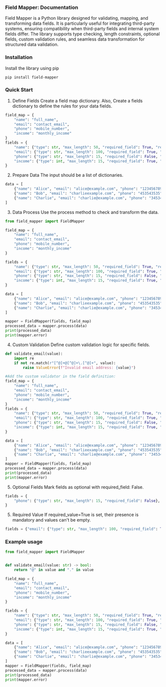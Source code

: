 ### Field Mapper: Documentation
Field Mapper is a Python library designed for validating, mapping, and transforming data fields. It is particularly useful for integrating third-party systems, ensuring compatibility when third-party fields and internal system fields differ. The library supports type checking, length constraints, optional fields, custom validation rules, and seamless data transformation for structured data validation.
### Installation
Install the library using pip
```bash
pip install field-mapper
```

### Quick Start
1. Define Fields
Create a field map dictionary.
Also, Create a fields dictionary to define the rules for your data fields.
```python
field_map = {
    "name": "full_name",
    "email": "contact_email",
    "phone": "mobile_number",
    "income": "monthly_income"
}
fields = {
    "name": {"type": str, "max_length": 50, "required_field": True, "required_value":True},
    "email": {"type": str, "max_length": 100, "required_field": True, "required_value":True},
    "phone": {"type": str, "max_length": 15, "required_field": False, "required_value":False},
    "income": {"type": int, "max_length": 15, "required_field": True, "required_value":False}
}
```

2. Prepare Data
The input should be a list of dictionaries.
```python
data = [
    {"name": "Alice", "email": "alice@example.com", "phone": "1234567890"},
    {"name": "Bob", "email": "charlieexample.com", "phone": "453543535", "income":0},
    {"name": "Charlie", "email": "charlie@example.com", "phone": "34534523", "income":0}
]
```

3. Data Process
Use the process method to check and transform the data.

```python
from field_mapper import FieldMapper

field_map = {
    "name": "full_name",
    "email": "contact_email",
    "phone": "mobile_number",
    "income": "monthly_income"
}

fields = {
    "name": {"type": str, "max_length": 50, "required_field": True, "required_value":True},
    "email": {"type": str, "max_length": 100, "required_field": True, "required_value":True},
    "phone": {"type": str, "max_length": 15, "required_field": False, "required_value":False},
    "income": {"type": int, "max_length": 15, "required_field": True, "required_value":False}
}

data = [
    {"name": "Alice", "email": "alice@example.com", "phone": "1234567890"},
    {"name": "Bob", "email": "charlieexample.com", "phone": "453543535", "income":0},
    {"name": "Charlie", "email": "charlie@example.com", "phone": "34534523", "income":0}
]

mapper = FieldMapper(fields, field_map)
processed_data = mapper.process(data)
print(processed_data)
print(mapper.error)

```

4. Custom Validation
Define custom validation logic for specific fields.

```python
def validate_email(value):  
    import re  
    if not re.match(r"[^@]+@[^@]+\.[^@]+", value):  
        raise ValueError(f"Invalid email address: {value}")  

#Add the custom validator in the field definition:
field_map = {
    "name": "full_name",
    "email": "contact_email",
    "phone": "mobile_number",
    "income": "monthly_income"
}
fields = {
    "name": {"type": str, "max_length": 50, "required_field": True, "required_value":True},
    "email": {"type": str, "max_length": 100, "required_field": True, "required_value":True, "custom": validate_email},
    "phone": {"type": str, "max_length": 15, "required_field": False, "required_value":False},
    "income": {"type": int, "max_length": 15, "required_field": True, "required_value":False}
}

data = [
    {"name": "Alice", "email": "alice@example.com", "phone": "1234567890"},
    {"name": "Bob", "email": "charlieexample.com", "phone": "453543535", "income":0},
    {"name": "Charlie", "email": "charlie@example.com", "phone": "34534523", "income":0}
]
mapper = FieldMapper(fields, field_map)
processed_data = mapper.process(data)
print(processed_data)
print(mapper.error)

```

5. Optional Fields
Mark fields as optional with required_field: False. 
```python
fields = {
    "phone": {"type": str, "max_length": 15, "required_field": False},
}

```

5. Required Value
If required_value=True is set, their presence is mandatory and values can't be empty. 
```python
fields = {"email": {"type": str, "max_length": 100, "required_field": True, "required_value":True}

```

### Example usage

```python
from field_mapper import FieldMapper


def validate_email(value: str) -> bool:
    return "@" in value and "." in value

field_map = {
    "name": "full_name",
    "email": "contact_email",
    "phone": "mobile_number",
    "income": "monthly_income"
}

fields = {
    "name": {"type": str, "max_length": 50, "required_field": True, "required_value":True},
    "email": {"type": str, "max_length": 100, "required_field": True, "required_value":True, "custom": validate_email},
    "phone": {"type": str, "max_length": 15, "required_field": False, "required_value":False},
    "income": {"type": int, "max_length": 15, "required_field": True, "required_value":False}
}

data = [
    {"name": "Alice", "email": "alice@example.com", "phone": "1234567890"},
    {"name": "Bob", "email": "charlieexample.com", "phone": "453543535", "income":0},
    {"name": "Charlie", "email": "charlie@example.com", "phone": "34534523", "income":0}
]
mapper = FieldMapper(fields, field_map)
processed_data = mapper.process(data)
print(processed_data)
print(mapper.error)
```
